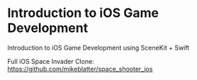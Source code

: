 # Introduction to iOS Game Development

Introduction to iOS Game Development using SceneKit + Swift

Full iOS Space Invader Clone: https://github.com/mikeblatter/space_shooter_ios
